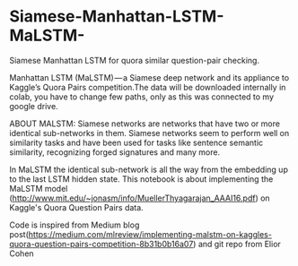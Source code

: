 # Siamese-Manhattan-LSTM-MaLSTM-
Siamese Manhattan LSTM for quora similar question-pair checking.

Manhattan LSTM (MaLSTM) — a Siamese deep network and its appliance to Kaggle’s Quora Pairs competition.The data will be  downloaded internally in colab, you have to change few paths, only as this was connected to my google drive.

ABOUT MALSTM:
Siamese networks are networks that have two or more identical sub-networks in them.
Siamese networks seem to perform well on similarity tasks and have been used for tasks like sentence semantic similarity, recognizing forged signatures and many more.

In MaLSTM the identical sub-network is all the way from the embedding up to the last LSTM hidden state.
This notebook is about implementing the MaLSTM model (http://www.mit.edu/~jonasm/info/MuellerThyagarajan_AAAI16.pdf) on Kaggle's Quora Question Pairs data.

Code is inspired from Medium blog post(https://medium.com/mlreview/implementing-malstm-on-kaggles-quora-question-pairs-competition-8b31b0b16a07) and git repo from Elior Cohen
